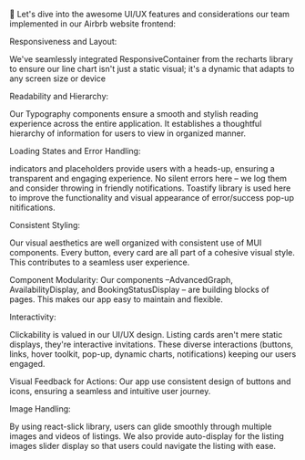 👋 Let's dive into the awesome UI/UX features and considerations our team implemented in our Airbrb website frontend:


Responsiveness and Layout:

We've seamlessly integrated ResponsiveContainer from the recharts library to ensure our line chart isn't just a static visual; it's a dynamic that adapts to any screen size or device

Readability and Hierarchy:

Our Typography components ensure a smooth and stylish reading experience across the entire application. It establishes a thoughtful hierarchy of information for users to view in organized manner.


Loading States and Error Handling:

 indicators and placeholders provide users with a heads-up, ensuring a transparent and engaging experience. No silent errors here – we log them and consider throwing in friendly notifications. Toastify library is used here to improve the functionality and visual appearance of error/success pop-up nitifications.

Consistent Styling:

Our visual aesthetics are well organized with consistent use of MUI components. Every button, every card are all part of a cohesive visual style. This contributes to a seamless user experience.

Component Modularity:
Our components –AdvancedGraph, AvailabilityDisplay, and BookingStatusDisplay – are building blocks of pages. This makes our app easy to maintain and flexible.

Interactivity:

Clickability is valued in our UI/UX design. Listing cards aren't mere static displays, they're interactive invitations. These diverse interactions (buttons, links, hover toolkit, pop-up, dynamic charts, notifications) keeping our users engaged.

Visual Feedback for Actions:
Our app use consistent design of buttons and icons, ensuring a seamless and intuitive user journey.

Image Handling:

By using react-slick library, users can glide smoothly through multiple images and videos of listings. We also provide auto-display for the listing images slider display so that users could navigate the listing with ease.


